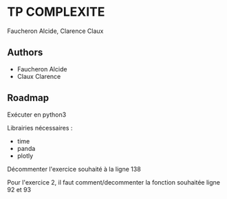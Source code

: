 
# TP COMPLEXITE

Faucheron Alcide, Clarence Claux




## Authors

- Faucheron Alcide
- Claux Clarence





## Roadmap

Exécuter en python3

Librairies nécessaires :

- time
- panda
- plotly

Décommenter l'exercice souhaité à la ligne 138

Pour l'exercice 2, il faut comment/decommenter la fonction souhaitée ligne 92 et 93
